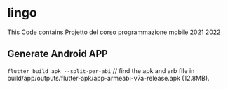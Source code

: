 # lingo
This Code contains Projetto del corso programmazione mobile 2021 2022

## Generate Android APP
```flutter build apk --split-per-abi```
// find the apk and arb file in  build/app/outputs/flutter-apk/app-armeabi-v7a-release.apk (12.8MB).